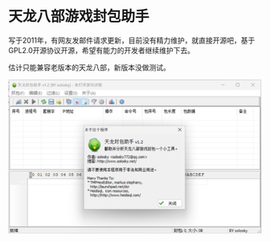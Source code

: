 # 天龙八部游戏封包助手

写于2011年，有网友发邮件请求更新，目前没有精力维护，就直接开源吧，基于GPL2.0开源协议开源，希望有能力的开发者继续维护下去。

估计只能兼容老版本的天龙八部，新版本没做测试。


![image](https://github.com/solosky/PacketHelper/blob/master/Screenshot.png)
